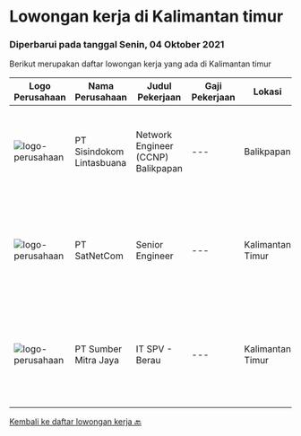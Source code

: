 
  # Lowongan kerja di Kalimantan timur

  ### Diperbarui pada tanggal Senin, 04 Oktober 2021

  Berikut merupakan daftar lowongan kerja yang ada di Kalimantan timur

  |Logo Perusahaan | Nama Perusahaan | Judul Pekerjaan | Gaji Pekerjaan | Lokasi | Deskripsi | Tanggal diunggah | Pranala |
  | -------------- | --------------- | --------------- | --------- | --------- | -------------- | ------- | ----------- |
  |![logo-perusahaan](https://image-service-cdn.seek.com.au/0c0f5a8eba28e76548451d3f79868e8a1ac80d4c/ee4dce1061f3f616224767ad58cb2fc751b8d2dc)|PT Sisindokom Lintasbuana|Network Engineer (CCNP) Balikpapan|---|Balikpapan|Job Requirements: Experience at least 3 years Candidate must possess at least a bachelor's degree, computer science/information technology,...|Rabu, 29 September 2021|https://www.jobstreet.co.id/id/job/network-engineer-ccnp-balikpapan-3642728?token=0~ae1e0ba5-5fad-4ade-be4e-418c36acdd20&sectionRank=1&jobId=jobstreet-id-job-3642728|
|![logo-perusahaan](https://image-service-cdn.seek.com.au/6108f58b8d52b8e5523830ee4b11d6074377e515/ee4dce1061f3f616224767ad58cb2fc751b8d2dc)|PT SatNetCom|Senior Engineer|---|Kalimantan Timur|Requirements: Has strong leadership Experiences 3 - 5 years for ISP / System Integrator / Internet Industry Good attitude and good communication...|Rabu, 29 September 2021|https://www.jobstreet.co.id/id/job/senior-engineer-3628593?token=0~ae1e0ba5-5fad-4ade-be4e-418c36acdd20&sectionRank=2&jobId=jobstreet-id-job-3628593|
|![logo-perusahaan](https://image-service-cdn.seek.com.au/f0ba1595e90ec5243d43e958e1c29680e7a44894/ee4dce1061f3f616224767ad58cb2fc751b8d2dc)|PT Sumber Mitra Jaya|IT SPV - Berau|---|Kalimantan Timur|Requirement: Candidate must possess at least Diploma, Bachelor's Degree in Computer Science/Information Technology or equivalent. Required...|Sabtu, 25 September 2021|https://www.jobstreet.co.id/id/job/it-spv-berau-3629911?token=0~ae1e0ba5-5fad-4ade-be4e-418c36acdd20&sectionRank=3&jobId=jobstreet-id-job-3629911|


  [Kembali ke daftar lowongan kerja 🔙](../README.md#daftar-lowongan-kerja)
  